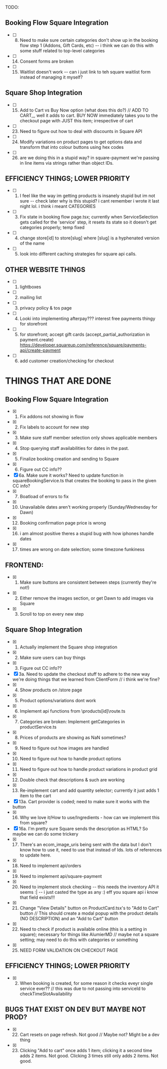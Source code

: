 TODO:

## Booking Flow Square Integration 

- [ ] 8. Need to make sure certain categories don't show up in the booking flow step 1 (Addons, Gift Cards, etc) -- i think we can do this with some stuff related to top-level categories
- [ ] 14. Consent forms are broken
- [ ] 15. Waitlist doesn't work -- can i just link to teh square waitlist form instead of managing it myself?


## Square Shop Integration

- [ ] 15. Add to Cart vs Buy Now option (what does this do?) // ADD TO CART,,, well it adds to cart. BUY NOW immediately takes you to the checkout page with JUST this item; irrespective of cart
- [ ] 23. Need to figure out how to deal with discounts in Square API
- [ ] 24. Modify variations on product pages to get options data and transform that into colour buttons using hex codes
- [ ] 26. are we doing this in a stupid way? in square-payment we're passing in line items via strings rather than object IDs.



## EFFICIENCY THINGS; LOWER PRIORITY
- [ ] 1. I feel like the way im getting products is insanely stupid but im not sure -- check later
   why is this stupid? i cant remember i wrote it last night lol. i think i meant CATEGORIES
- [ ] 3. Fix state in booking flow page.tsx; currently when ServiceSelection gets called for the 'service' step, it resets its state so it doesn't get categories properly; temp fixed
- [ ] 4. change store\[id] to store\[slug] where [slug] is a hyphenated version of the name
- [ ] 5. look into different caching strategies for square api calls. 

## OTHER WEBSITE THINGS
- [ ] 1. lightboxes
- [ ] 2. mailing list
- [ ] 3. privacy policy & tos page
- [ ] 4. Looki into implementing afterpay??? interest free payments thingy for storefront
- [ ] 5. for storefront; accept gift cards (accept_partial_authorization in payment.create) https://developer.squareup.com/reference/square/payments-api/create-payment
- [ ] 6. add customer creation/checking for checkout








# THINGS THAT ARE DONE
## Booking Flow Square Integration 

- [x] 1. Fix addons not showing in flow 
- [x] 2. Fix labels to account for new step
- [x] 3. Make sure staff member selection only shows applicable members
- [x] 4. Stop querying staff availabilities for dates in the past.
- [x] 5. Finalize booking creation and sending to Square
- [x] 6. Figure out CC info??
- [x] 6a. Make sure it works? Need to update function in squareBookingService.ts that creates the booking to pass in the given CC info?
- [x] 7. Boatload of errors to fix
- [x] 10. Unavailabile dates aren't working properly (Sunday/Wednesday for Dawn)
- [x] 12. Booking confirmation page price is wrong
- [x] 16. i am almost positive theres a stupid bug with how iphones handle dates
- [x] 17. times are wrong on date selection; some timezone funkiness
## FRONTEND: 
- [x] 1. Make sure buttons are consistent between steps (currently they're not!)
- [x] 2. Either remove the images section, or get Dawn to add images via Square
- [x] 3. Scroll to top on every new step
## Square Shop Integration
- [x] 1. Actually implement the Square shop integration
- [x] 2. Make sure users can buy things
- [x] 3. Figure out CC info??
- [x] 3a. Need to update the checkout stuff to adhere to the new way we're doing things that we learned from ClientForm // i think we're fine?
- [x] 4. Show products on /store page
- [x] 5. Product options/variations dont work
- [x] 6. Implement api functions from \products\[id]\route.ts
- [x] 7. Categories are broken: Implement getCategories in productService.ts
- [x] 8. Prices of products are showing as NaN sometimes?
- [x] 9. Need to figure out how images are handled
- [x] 10. Need to figure out how to handle product options
- [x] 11. Need to figure out how to handle product variations in product grid
- [x] 12. Double check that descriptions & such are working
- [x] 13. Re-implement cart and add quantity selector; currently it just adds 1 item to the cart
- [x] 13a. Cart provider is coded; need to make sure it works with the button
- [x] 16. Why we love it/How to use/Ingredients - how can we implement this from square?
- [x] 16a. I'm pretty sure Square sends the description as HTML? So maybe we can do some trickery
- [x] 17. There's an ecom_image_uris being sent with the data but I don't know how to use it, need to use that instead of Ids. lots of references to update here.
- [x] 18. Need to implement api/orders
- [x] 19. Need to implement api/square-payment
- [x] 20. Need to implement stock checking -- this needs the inventory API it seems :|
-- i just casted the type as any :) eff you square api i know that field exists!!!
- [x] 21. Change "View Details" button on ProductCard.tsx's to "Add to Cart" button // This should create a modal popup with the product details (NO DESCRIPTION) and an "Add to Cart" button
- [x] 22. Need to check if product is available online (this is a setting in square); necessary for things like AlumierMD // maybe not a square setting; may need to do this with categories or something
- [x] 25. NEED FORM  VALIDATION ON CHECKOUT PAGE
## EFFICIENCY THINGS; LOWER PRIORITY
- [x] 2. When booking is created, for some reason it checks eveyr single service ever?? // this was due to not passing into serviceId to checkTimeSlotAvailability
## BUGS THAT EXIST ON DEV BUT MAYBE NOT PROD?
- [x] 22. Cart resets on page refresh. Not good // Maybe not? Might be a dev thing
- [x] 23. Clicking "Add to cart" once adds 1 item; clicking it a second time adds 2 items. Not good. Clicking 3 times still only adds 2 items. Not good.
